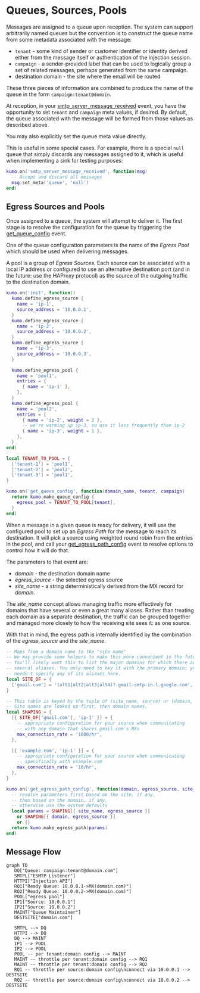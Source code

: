 # Queues, Sources, Pools

Messages are assigned to a queue upon reception. The system can support
arbitrarily named queues but the convention is to construct the queue name from
some metadata associated with the message:

* `tenant` - some kind of sender or customer identifier or identity derived
  either from the message itself or authentication of the injection session.
* `campaign` - a sender-provided label that can be used to logically group a set
  of related messages, perhaps generated from the same campaign.
* destination domain - the site where the email will be routed

These three pieces of information are combined to produce the name of the queue
in the form `campaign:tenant@domain`.

At reception, in your [smtp_server_message_received](events/smtp_server_message_received.md) event, you have the opportunity to set `tenant` and `campaign` meta values, if desired. By default, the queue associated with the message will be formed from those values as described above.

You may also explicitly set the queue meta value directly.

This is useful in some special cases. For example, there is a special `null` queue
that simply discards any messages assigned to it, which is useful when implementing
a sink for testing purposes:

```lua
kumo.on('smtp_server_message_received', function(msg)
  -- Accept and discard all messages
  msg:set_meta('queue', 'null')
end)
```

## Egress Sources and Pools

Once assigned to a queue, the system will attempt to deliver it.
The first stage is to resolve the configuration for the queue by triggering
the [get_queue_config](events/get_queue_config.md) event.

One of the queue configuration parameters is the name of the *Egress Pool*
which should be used when delivering messages.

A pool is a group of *Egress Sources*. Each source can be associated with
a local IP address or configured to use an alternative destination port
(and in the future: use the HAProxy protocol) as the source of the outgoing
traffic to the destination domain.

```lua
kumo.on('init', function()
  kumo.define_egress_source {
    name = 'ip-1',
    source_address = '10.0.0.1',
  }
  kumo.define_egress_source {
    name = 'ip-2',
    source_address = '10.0.0.2',
  }
  kumo.define_egress_source {
    name = 'ip-3',
    source_address = '10.0.0.3',
  }

  kumo.define_egress_pool {
    name = 'pool1',
    entries = {
      { name = 'ip-1' },
    },
  }
  kumo.define_egress_pool {
    name = 'pool2',
    entries = {
      { name = 'ip-2', weight = 2 },
      -- we're warming up ip-3, so use it less frequently than ip-2
      { name = 'ip-3', weight = 1 },
    },
  }
end)

local TENANT_TO_POOL = {
  ['tenant-1'] = 'pool1',
  ['tenant-2'] = 'pool2',
  ['tenant-3'] = 'pool1',
}

kumo.on('get_queue_config', function(domain_name, tenant, campaign)
  return kumo.make_queue_config {
    egress_pool = TENANT_TO_POOL[tenant],
  }
end)
```

When a message in a given queue is ready for delivery, it will use the
configured pool to set up an *Egress Path* for the message to reach its
destination. It will pick a source using weighted round robin from the entries
in the pool, and call your
[get_egress_path_config](events/get_egress_path_config.md) event to resolve
options to control how it will do that.

The parameters to that event are:

* *domain* - the destination domain name
* *egress_source* - the selected egress source
* *site_name* - a string deterministically derived from the MX record for *domain*.

The *site_name* concept allows managing traffic more effectively for domains
that have several or even a great many aliases. Rather than treating each
domain as a separate destination, the traffic can be grouped together and
managed more closely to how the receiving site sees it: as one source.

With that in mind, the egress path is internally identified by the combination
of the *egress_source* and the *site_name*.

```lua
-- Maps from a domain name to the "site name"
-- We may provide some helpers to make this more convenient in the future.
-- You'll likely want this to list the major domains for which there are
-- several aliases. You only need to key it with the primary domain; you
-- needn't specify any of its aliases here.
local SITE_OF = {
  ['gmail.com'] = '(alt1|alt2|alt3|alt4)?.gmail-smtp-in.l.google.com',
}

-- This table is keyed by the tuple of (site_name, source) or (domain, source).
-- Site names are looked up first, then domain names.
local SHAPING = {
  [{ SITE_OF['gmail.com'], 'ip-1' }] = {
    -- appropriate configuration for your source when communicating
    -- with any domain that shares gmail.com's MXs
    max_connection_rate = '1000/hr',
  },

  [{ 'example.com', 'ip-1' }] = {
    -- appropriate configuration for your source when communicating
    -- specifically with example.com
    max_connection_rate = '10/hr',
  },
}

kumo.on('get_egress_path_config', function(domain, egress_source, site_name)
  -- resolve parameters first based on the site, if any,
  -- then based on the domain, if any,
  -- otherwise use the system defaults
  local params = SHAPING[{ site_name, egress_source }]
    or SHAPING[{ domain, egress_source }]
    or {}
  return kumo.make_egress_path(params)
end)
```

## Message Flow

```mermaid
graph TD
   DQ["Queue: campaign:tenant@domain.com"]
   SMTPL["ESMTP Listener"]
   HTTPI["Injection API"]
   RQ1["Ready Queue: 10.0.0.1->MX(domain.com)"]
   RQ2["Ready Queue: 10.0.0.2->MX(domain.com)"]
   POOL["egress pool"]
   IP1["Source: 10.0.0.1"]
   IP2["Source: 10.0.0.2"]
   MAINT["Queue Maintainer"]
   DESTSITE["domain.com"]

   SMTPL --> DQ
   HTTPI --> DQ
   DQ --> MAINT
   IP1 --> POOL
   IP2 --> POOL
   POOL -- per tenant:domain config --> MAINT
   MAINT -- throttle per tenant:domain config --> RQ1
   MAINT -- throttle per tenant:domain config --> RQ2
   RQ1 -- throttle per source:domain config\nconnect via 10.0.0.1 --> DESTSITE
   RQ2 -- throttle per source:domain config\nconnect via 10.0.0.2 --> DESTSITE
```

